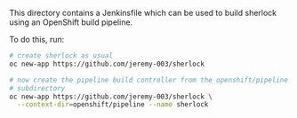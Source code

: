 This directory contains a Jenkinsfile which can be used to build
sherlock using an OpenShift build pipeline.

To do this, run:

```bash
# create sherlock as usual
oc new-app https://github.com/jeremy-003/sherlock

# now create the pipeline build controller from the openshift/pipeline
# subdirectory
oc new-app https://github.com/jeremy-003/sherlock \
  --context-dir=openshift/pipeline --name sherlock
```
